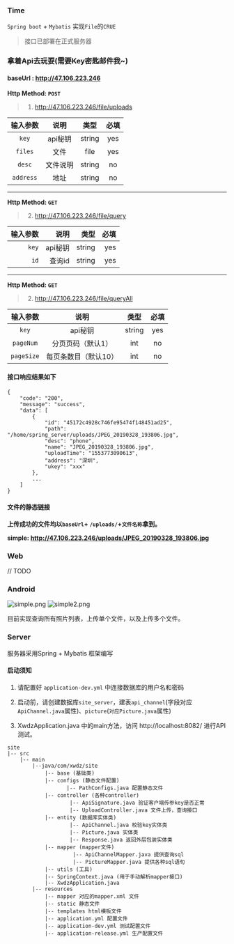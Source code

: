 ### Time
`Spring boot` + `Mybatis` 实现`File`的`CRUE`

> 接口已部署在正式服务器

### 拿着Api去玩耍(需要Key密匙邮件我~)

#### baseUrl : http://47.106.223.246

**Http Method: `POST`**
> 1.  http://47.106.223.246/file/uploads

|输入参数|说明|类型|必填|
|:---:|:---:|:---:|:---:|
|`key`|api秘钥|string|yes|
|`files`|文件|file|yes|
|`desc`|文件说明|string|no|
|`address`|地址|string|no|


---

**Http Method: `GET`**
> 2.  http://47.106.223.246/file/query
> 
|输入参数|说明|类型|必填|
|---:|---:|---:|---:|
|`key`|api秘钥|string|yes|
|`id`|查询id|string|yes|

---

**Http Method: `GET`**
> 2.  http://47.106.223.246/file/queryAll

|输入参数|说明|类型|必填|
|:---:|:---:|:---:|:---:|
|`key`|api秘钥|string|yes|
|`pageNum`|分页页码（默认1）|int|no|
|`pageSize`|每页条数目（默认10）|int|no|


#### 接口响应结果如下
```
{
    "code": "200",
    "message": "success",
    "data": [
        {
            "id": "45172c4928c746fe95474f148451ad25",
            "path": "/home/spring_server/uploads/JPEG_20190328_193806.jpg",
            "desc": "phone",
            "name": "JPEG_20190328_193806.jpg",
            "uploadTime": "1553773090613",
            "address": "深圳",
            "ukey": "xxx"
        },
        ...
    ]
}
```

#### 文件的静态链接
**上传成功的文件均以`baseUrl`+ `/uploads/`+`文件名称`拿到。**

**simple: http://47.106.223.246/uploads/JPEG_20190328_193806.jpg**


### Web

// TODO

### Android
![simple.png](./image/android_simple1.gif)
![simple2.png](./image/android_simple2.gif)

目前实现查询所有照片列表，上传单个文件，以及上传多个文件。


### Server

服务器采用Spring + Mybatis 框架编写

#### 启动须知

1. 请配置好 `application-dev.yml` 中连接数据库的用户名和密码

2. 启动前，请创建数据库`site_server`，建表`api_channel`(字段对应`ApiChannel.java`属性)、`picture`(`对应Picture.java`属性)

3. XwdzApplication.java 中的main方法，访问 http://localhost:8082/ 进行API测试。


```
site
|-- src
	|-- main
		|--java/com/xwdz/site
			|-- base (基础类)
			|-- configs (静态文件配置)
				   |-- PathConfigs.java 配置静态文件
			|-- controller (各种controller)
					|-- ApiSignature.java 验证客户端传参key是否正常	
					|-- UploadController.java 文件上传，查询接口
			|-- entity (数据库实体类)
				    |-- ApiChannel.java 校验key实体类
				    |-- Picture.java 实体类
				    |-- Response.java 返回外层包装实体类
			|-- mapper (mapper文件)
					 |-- ApiChannelMapper.java 提供查询sql
					 |-- PictureMapper.java 提供各种sql语句
			|-- utils (工具)
			|-- SpringContext.java (用于手动解析mapper接口)
			|-- XwdzApplication.java
		|-- resources	
			|-- mapper 对应的mapper.xml 文件
			|-- static 静态文件
			|-- templates html模板文件
			|-- application.yml 配置文件
			|-- application-dev.yml 测试配置文件
			|-- application-release.yml 生产配置文件
					
```